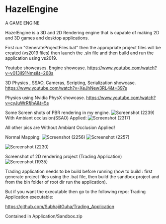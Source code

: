 # HazelEngine
A GAME ENGINE

HazelEngine is a 3D and 2D Rendering engine that is capable of making 2D and 3D games and desktop applications.

First run "GenerateProjectFiles.bat" then the appropriate project files will be created (vs2019 files)
then launch the .sln file and then build and run the application using vs2019.

Youtube showcases.
Engine showcase.
https://www.youtube.com/watch?v=v013iI91Nms&t=268s

3D Physics , SSAO, Cameras, Scripting, Serialization showcase.
https://www.youtube.com/watch?v=XeJhNew3RL4&t=397s

Physics using Nvidia PhysX showcase.
https://www.youtube.com/watch?v=cyJuWrRfjhA&t=5s

Some Screen shots of PBR rendering in my engine.
![Screenshot (2239)](https://user-images.githubusercontent.com/102531274/230664441-498f418d-9bb1-472f-98d7-2b574f9b454b.png)
With Ambiant occlusion(SSAO) Applied:
![Screenshot (2317)](https://user-images.githubusercontent.com/102531274/232682315-b756998f-3cf1-46d1-9556-368a71567b83.png)

All other pics are Without Ambiant Occlusion Applied!

Normal Mapping:
![Screenshot (2256)](https://user-images.githubusercontent.com/102531274/230779526-20c0415b-10c0-4a10-81a8-258b6b5a2432.png)
![Screenshot (2257)](https://user-images.githubusercontent.com/102531274/230782421-6a3082ca-26b3-40f2-9ebe-52009025430a.png)

![Screenshot (2230)](https://user-images.githubusercontent.com/102531274/230459807-70a9a2bc-dc8f-4222-a690-8d2ab8946ab0.png)

Screenshot of 2D rendering project (Trading Application)
![Screenshot (1935)](https://user-images.githubusercontent.com/102531274/230634976-bc39813d-5806-45e6-8643-19c42bc9f730.png)

Trading application needs to be build before running (how to build : first generate project files using the .bat file, then build the sandbox project and from the bin folder of root dir run the application).

But if you want the executable then go to the following repo:
Trading Application executable:

https://github.com/SubhajitGuha/Trading_Application

Contained in Application/Sandbox.zip

